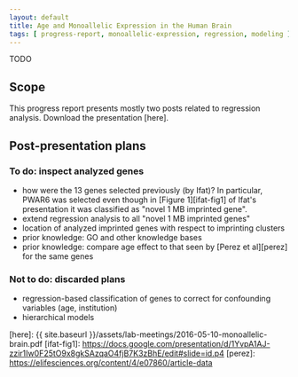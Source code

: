 ```yaml
---
layout: default
title: Age and Monoallelic Expression in the Human Brain
tags: [ progress-report, monoallelic-expression, regression, modeling ]
---
```


TODO

## Scope

This progress report presents mostly two posts related to regression analysis.
Download the presentation [here].

## Post-presentation plans

### To do: inspect analyzed genes

* how were the 13 genes selected previously (by Ifat)?  In particular, PWAR6 was selected even though in [Figure 1][ifat-fig1] of Ifat's presentation it was classified as "novel 1 MB imprinted gene".
* extend regression analysis to all "novel 1 MB imprinted genes"
* location of analyzed imprinted genes with respect to imprinting clusters
* prior knowledge: GO and other knowledge bases
* prior knowledge: compare age effect to that seen by [Perez et al][perez] for the same genes

### Not to do: discarded plans

* regression-based classification of genes to correct for confounding variables (age, institution)
* hierarchical models

[here]: {{ site.baseurl }}/assets/lab-meetings/2016-05-10-monoallelic-brain.pdf
[ifat-fig1]: https://docs.google.com/presentation/d/1YvpA1AJ-zzir1Iw0F25tO9x8gkSAzqaO4fjB7K3zBhE/edit#slide=id.p4
[perez]: https://elifesciences.org/content/4/e07860/article-data
